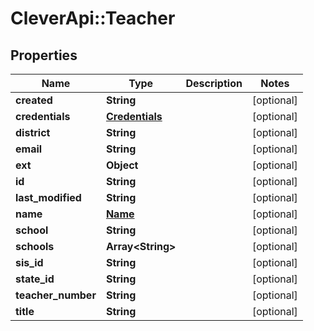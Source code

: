 # CleverApi::Teacher

## Properties
Name | Type | Description | Notes
------------ | ------------- | ------------- | -------------
**created** | **String** |  | [optional] 
**credentials** | [**Credentials**](Credentials.md) |  | [optional] 
**district** | **String** |  | [optional] 
**email** | **String** |  | [optional] 
**ext** | **Object** |  | [optional] 
**id** | **String** |  | [optional] 
**last_modified** | **String** |  | [optional] 
**name** | [**Name**](Name.md) |  | [optional] 
**school** | **String** |  | [optional] 
**schools** | **Array&lt;String&gt;** |  | [optional] 
**sis_id** | **String** |  | [optional] 
**state_id** | **String** |  | [optional] 
**teacher_number** | **String** |  | [optional] 
**title** | **String** |  | [optional] 

